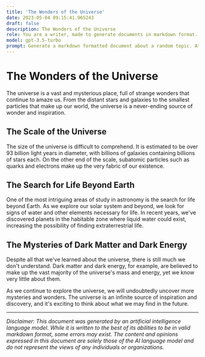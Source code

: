 ```yaml
---
title: 'The Wonders of the Universe'
date: 2023-05-04 09:15:41.965243
draft: false
description: The Wonders of the Universe
role: You are a writer, made to generate documents in markdown format. It is very important that all of the documents you generate are in valid markdown format.
model: gpt-3.5-turbo
prompt: Generate a markdown formatted document about a random topic. At the bottom, include a disclaimer explaining that the document was generated by you. The first line of the document should be the title. Make sure that the entire document is in proper markdown format, using a mix of various tags to make the document visually appealing.
---
```


# The Wonders of the Universe

The universe is a vast and mysterious place, full of strange wonders that continue to amaze us. From the distant stars and galaxies to the smallest particles that make up our world, the universe is a never-ending source of wonder and inspiration.

## The Scale of the Universe

The size of the universe is difficult to comprehend. It is estimated to be over 93 billion light years in diameter, with billions of galaxies containing billions of stars each. On the other end of the scale, subatomic particles such as quarks and electrons make up the very fabric of our existence.

## The Search for Life Beyond Earth

One of the most intriguing areas of study in astronomy is the search for life beyond Earth. As we explore our solar system and beyond, we look for signs of water and other elements necessary for life. In recent years, we've discovered planets in the habitable zone where liquid water could exist, increasing the possibility of finding extraterrestrial life.

## The Mysteries of Dark Matter and Dark Energy

Despite all that we've learned about the universe, there is still much we don't understand. Dark matter and dark energy, for example, are believed to make up the vast majority of the universe's mass and energy, yet we know very little about them.

As we continue to explore the universe, we will undoubtedly uncover more mysteries and wonders. The universe is an infinite source of inspiration and discovery, and it's exciting to think about what we may find in the future.

---

*Disclaimer: This document was generated by an artificial intelligence language model. While it is written to the best of its abilities to be in valid markdown format, some errors may exist. The content and opinions expressed in this document are solely those of the AI language model and do not represent the views of any individuals or organizations.*